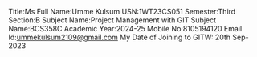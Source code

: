 Title:Ms
Full Name:Umme Kulsum
USN:1WT23CS051
Semester:Third
Section:B
Subject Name:Project Management with GIT
Subject Name:BCS358C
Academic Year:2024-25
Mobile No:8105194120
Email Id:ummekulsum2109@gmail.com
My Date of Joining to GITW: 20th Sep-2023
